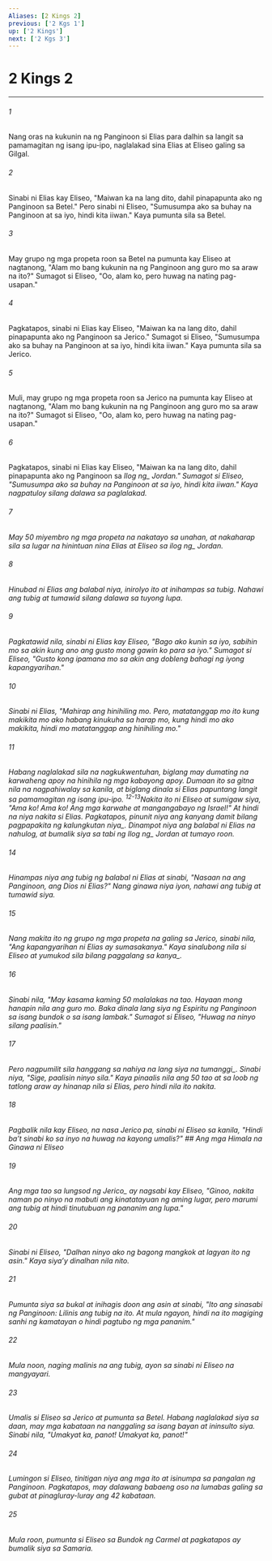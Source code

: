 ```yaml
---
Aliases: [2 Kings 2]
previous: ['2 Kgs 1']
up: ['2 Kings']
next: ['2 Kgs 3']
---
```

# 2 Kings 2

***






















###### 1 










Nang oras na kukunin na ng Panginoon si Elias para dalhin sa langit sa pamamagitan ng isang ipu-ipo, naglalakad sina Elias at Eliseo galing sa Gilgal. 





















###### 2 










Sinabi ni Elias kay Eliseo, "Maiwan ka na lang dito, dahil pinapapunta ako ng Panginoon sa Betel." Pero sinabi ni Eliseo, "Sumusumpa ako sa buhay na Panginoon at sa iyo, hindi kita iiwan." Kaya pumunta sila sa Betel. 





















###### 3 










May grupo ng mga propeta roon sa Betel na pumunta kay Eliseo at nagtanong, "Alam mo bang kukunin na ng Panginoon ang guro mo sa araw na ito?" Sumagot si Eliseo, "Oo, alam ko, pero huwag na nating pag-usapan." 





















###### 4 










Pagkatapos, sinabi ni Elias kay Eliseo, "Maiwan ka na lang dito, dahil pinapapunta ako ng Panginoon sa Jerico." Sumagot si Eliseo, "Sumusumpa ako sa buhay na Panginoon at sa iyo, hindi kita iiwan." Kaya pumunta sila sa Jerico. 





















###### 5 










Muli, may grupo ng mga propeta roon sa Jerico na pumunta kay Eliseo at nagtanong, "Alam mo bang kukunin na ng Panginoon ang guro mo sa araw na ito?" Sumagot si Eliseo, "Oo, alam ko, pero huwag na nating pag-usapan." 





















###### 6 










Pagkatapos, sinabi ni Elias kay Eliseo, "Maiwan ka na lang dito, dahil pinapapunta ako ng Panginoon sa <i class="trans-change">Ilog ng_ Jordan." Sumagot si Eliseo, "Sumusumpa ako sa buhay na Panginoon at sa iyo, hindi kita iiwan." Kaya nagpatuloy silang dalawa sa paglalakad. 





















###### 7 










May 50 miyembro ng mga propeta na nakatayo sa unahan, at nakaharap sila sa lugar na hinintuan nina Elias at Eliseo sa <i class="trans-change">ilog ng_ Jordan. 





















###### 8 










Hinubad ni Elias ang balabal niya, inirolyo ito at inihampas sa tubig. Nahawi ang tubig at tumawid silang dalawa sa tuyong lupa. 





















###### 9 










Pagkatawid nila, sinabi ni Elias kay Eliseo, "Bago ako kunin sa iyo, sabihin mo sa akin kung ano ang gusto mong gawin ko para sa iyo." Sumagot si Eliseo, "Gusto kong ipamana mo sa akin ang dobleng bahagi ng iyong kapangyarihan." 





















###### 10 










Sinabi ni Elias, "Mahirap ang hinihiling mo. Pero, matatanggap mo ito kung makikita mo ako habang kinukuha sa harap mo, kung hindi mo ako makikita, hindi mo matatanggap ang hinihiling mo." 





















###### 11 










Habang naglalakad sila na nagkukwentuhan, biglang may dumating na karwaheng apoy na hinihila ng mga kabayong apoy. Dumaan ito sa gitna nila na nagpahiwalay sa kanila, at biglang dinala si Elias papuntang langit sa pamamagitan ng isang ipu-ipo. <sup class="versenum">12-13</sup>Nakita ito ni Eliseo at sumigaw siya, "Ama ko! Ama ko! Ang mga karwahe at mangangabayo ng Israel!" At hindi na niya nakita si Elias. Pagkatapos, pinunit niya ang kanyang damit <i class="trans-change">bilang pagpapakita ng kalungkutan niya_. Dinampot niya ang balabal ni Elias na nahulog, at bumalik siya sa tabi <i class="trans-change">ng Ilog ng_ Jordan at tumayo roon. 





















###### 14 










Hinampas niya ang tubig ng balabal ni Elias at sinabi, "Nasaan na ang Panginoon, ang Dios ni Elias?" Nang ginawa niya iyon, nahawi ang tubig at tumawid siya. 





















###### 15 










Nang makita ito ng grupo ng mga propeta na galing sa Jerico, sinabi nila, "Ang kapangyarihan ni Elias ay sumasakanya." Kaya sinalubong nila si Eliseo at yumukod sila <i class="trans-change">bilang paggalang sa kanya_. 





















###### 16 










Sinabi nila, "May kasama kaming 50 malalakas na tao. Hayaan mong hanapin nila ang guro mo. Baka dinala lang siya ng Espiritu ng Panginoon sa isang bundok o sa isang lambak." Sumagot si Eliseo, "Huwag na ninyo silang paalisin." 





















###### 17 










Pero nagpumilit sila hanggang sa nahiya na lang siya <i class="trans-change">na tumanggi_. Sinabi niya, "Sige, paalisin ninyo sila." Kaya pinaalis nila ang 50 tao at sa loob ng tatlong araw ay hinanap nila si Elias, pero hindi nila ito nakita. 





















###### 18 










Pagbalik nila kay Eliseo, na nasa Jerico pa, sinabi ni Eliseo sa kanila, "Hindi baʼt sinabi ko sa inyo na huwag na kayong umalis?" ## Ang mga Himala na Ginawa ni Eliseo 





















###### 19 










Ang mga tao sa lungsod <i class="trans-change">ng Jerico_ ay nagsabi kay Eliseo, "Ginoo, nakita naman po ninyo na mabuti ang kinatatayuan ng aming lugar, pero marumi ang tubig at hindi tinutubuan ng pananim ang lupa." 





















###### 20 










Sinabi ni Eliseo, "Dalhan ninyo ako ng bagong mangkok at lagyan ito ng asin." Kaya siyaʼy dinalhan nila nito. 





















###### 21 










Pumunta siya sa bukal at inihagis doon ang asin at sinabi, "Ito ang sinasabi ng Panginoon: Lilinis ang tubig na ito. At mula ngayon, hindi na ito magiging sanhi ng kamatayan o hindi pagtubo ng mga pananim." 





















###### 22 










Mula noon, naging malinis na ang tubig, ayon sa sinabi ni Eliseo na mangyayari. 





















###### 23 










Umalis si Eliseo sa Jerico at pumunta sa Betel. Habang naglalakad siya sa daan, may mga kabataan na nanggaling sa isang bayan at ininsulto siya. Sinabi nila, "Umakyat ka, panot! Umakyat ka, panot!" 





















###### 24 










Lumingon si Eliseo, tinitigan niya ang mga ito at isinumpa sa pangalan ng Panginoon. Pagkatapos, may dalawang babaeng oso na lumabas galing sa gubat at pinagluray-luray ang 42 kabataan. 





















###### 25 










Mula roon, pumunta si Eliseo sa Bundok ng Carmel at pagkatapos ay bumalik siya sa Samaria.
